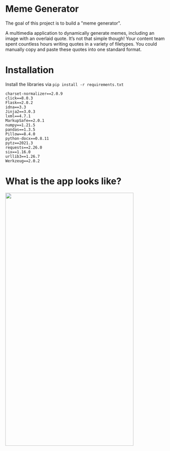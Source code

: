 # Meme Generator

The goal of this project is to build a "meme generator".

A multimedia application to dynamically generate memes, including an image with an overlaid quote. It’s not that simple though! Your content team spent countless hours writing quotes in a variety of filetypes. You could manually copy and paste these quotes into one standard format.

# Installation

Install the libraries via ```pip install -r requirements.txt```

```
charset-normalizer==2.0.9
click==8.0.3
Flask==2.0.2
idna==3.3
Jinja2==3.0.3
lxml==4.7.1
MarkupSafe==2.0.1
numpy==1.21.5
pandas==1.3.5
Pillow==8.4.0
python-docx==0.8.11
pytz==2021.3
requests==2.26.0
six==1.16.0
urllib3==1.26.7
Werkzeug==2.0.2

```

# What is the app looks like?
<img src="https://github.com/AlexSiXiong/udacity_intermediate_python_nanodegree2/blob/main/dog_demo.gif" width="400" height="790">
